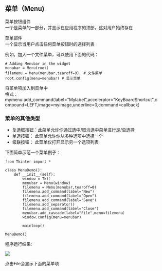 ## 菜单（Menu) ##
菜单按钮组件  
一个是菜单的一部分，并显示在应用程序的顶部，这对用户始终存在  

菜单部件  
一个显示当用户点击任何菜单按钮时的选择列表  

例如，加入一个文件菜单，可以使用下面的代码：  

	# Adding Menubar in the widget  
	menubar = Menu(root)
	filemenu = Menu(menubar,tearoff=0)  # 文件菜单
	root.config(menu=menubar) # 显示菜单

将菜单项加入到菜单中  
格式：  
mymenu.add_command(label="Mylabel",accelerator="KeyBoardShortcut",compound=LEFT,image=myimage,underline=0,command=callback)

### 菜单的其他类型 ###
* 复选框按钮：此菜单允许你通过选中/取消选中菜单进行是/否选择
* 单选按钮： 此菜单允许你从多种选项中选择一个  
* 级联按钮： 此菜单仅打开显示另一个选项列表   

下面简单示范一个菜单例子：

	from Tkinter import *
	
	class MenuDemo():
	    def __init__(self):
	        window = Tk()
	        menubar = Menu(window)
	        filemenu = Menu(menubar,tearoff=0)
	        filemenu.add_command(label="New")
	        filemenu.add_command(label="Open")
	        filemenu.add_command(label="Save")
	        filemenu.add_separator()
	        filemenu.add_command(label="Close")
	        menubar.add_cascade(label="File",menu=filemenu)
	        window.config(menu=menubar)
	
	        mainloop()
	
	MenuDemo()

程序运行结果:

![](http://i.imgur.com/gIs7d3c.png)

点击File会显示下面的菜单项




